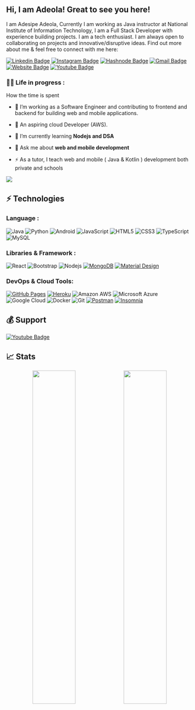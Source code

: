  ## Hi, I am Adeola! Great to see you here! <!-- <img src="https://raw.githubusercontent.com/aemmadi/aemmadi/master/wave.gif" width="30px"> -->

I am Adesipe Adeola, Currently I am working as Java instructor at National Institute of Information Technology,  I am a Full Stack Developer with experience building projects. I am a tech enthusiast. I am always open to collaborating on projects and innovative/disruptive ideas. Find out more about me & feel free to connect with me here:

[![Linkedin Badge](https://img.shields.io/badge/-adesipeadeola-blue?style=flat-square&logo=Linkedin&logoColor=white&link=https://www.linkedin.com/in/adesipe-lateef-adeola-3a5541197/)](https://www.linkedin.com/in/adesipe-lateef-adeola-3a5541197/)
[![Instagram Badge](https://img.shields.io/badge/-princeadeola-purple?style=flat-square&logo=instagram&logoColor=white&link=https://instagram.com/princeadeola234/)](https://instagram.com/princeadeola234)
[![Hashnode Badge](https://img.shields.io/badge/-@codingcomrades-03a57a?style=flat-square&labelColor=000000&logo=Hashnode&link=https://codingcomrades.hashnode.dev/)](https://codingcomrades.hashnode.dev/)
[![Gmail Badge](https://img.shields.io/badge/-princeadeola234@gmail.com-c14438?style=flat-square&logo=Gmail&logoColor=white&link=mailto:princeadeola234@gmail.com)](mailto:princeadeola234@gmail.com)
[![Website Badge](https://img.shields.io/badge/-Portfolio-black?style=flat-square&logo=github&logoColor=white&link=https://princeadeola.github.io/)](https://princeadeola.github.io/)
[![Youtube Badge](https://img.shields.io/badge/-TechQuile-darkred?style=flat-square&logo=youtube&logoColor=white&link=https://www.youtube.com/channel/UCCO7tIQn04YGr-i3PECcwWQ)](https://www.youtube.com/channel/UCCO7tIQn04YGr-i3PECcwWQ)

### :woman_technologist: Life in progress :
How the time is spent
- :telescope: I’m working as a Software Engineer and contributing to frontend and backend for building web and mobile applications.

- :seedling: An aspiring cloud Developer (AWS).

- 🌱 I’m currently learning **Nodejs and DSA**

- 💬 Ask me about **web and mobile development**

- :zap: As a tutor, I teach web and mobile ( Java & Kotlin ) development both private and schools



<img src="https://activity-graph.herokuapp.com/graph?username=princeadeola&bg_color=0f2d3d&color=1cadfb&line=1cadfb&point=1cadfb&area=true&hide_border=true">

## ⚡ Technologies

### Language :
![Java](https://img.shields.io/badge/-java-E34A86?style=flat-square&logo=java)
![Python](https://img.shields.io/badge/-Python-black?style=flat-square&logo=Python)
![Android](https://img.shields.io/badge/-Android-00599C?style=flat-square&logo=A)
![JavaScript](https://img.shields.io/badge/-JavaScript-black?style=flat-square&logo=javascript)
![HTML5](https://img.shields.io/badge/-HTML5-E34F26?style=flat-square&logo=html5&logoColor=white)
![CSS3](https://img.shields.io/badge/-CSS3-1572B6?style=flat-square&logo=css3)
![TypeScript](https://img.shields.io/badge/-TypeScript-007ACC?style=flat-square&logo=typescript)
![MySQL](https://img.shields.io/badge/-MySQL-black?style=flat-square&logo=mysql)

### Libraries & Framework :

![React](https://img.shields.io/badge/-React-black?style=flat-square&logo=react)
![Bootstrap](https://img.shields.io/badge/-Bootstrap-563D7C?style=flat-square&logo=bootstrap)
![Nodejs](https://img.shields.io/badge/-Nodejs-black?style=flat-square&logo=Node.js)
<a href="#"><img alt="MongoDB" src ="https://img.shields.io/badge/MongoDB-%234ea94b.svg?logo=mongodb&logoColor=white"></a>
<a href="#"><img alt="Material Design" src="https://img.shields.io/badge/Material%20Design%20-%230081CB.svg?logo=material-design&logoColor=white"></a>

### DevOps & Cloud Tools:

<a href="#"><img alt="GitHub Pages" src="https://img.shields.io/badge/GitHub%20Pages-%23327FC7.svg?logo=github&logoColor=white"></a>
<a href="#"><img alt="Heroku" src="https://img.shields.io/badge/Heroku%20-%23430098.svg?logo=heroku&logoColor=white"></a>
![Amazon AWS](https://img.shields.io/badge/Amazon%20AWS-232F3E?style=flat-square&logo=amazon-aws)
![Microsoft Azure](https://img.shields.io/badge/Microsoft%20Azure-232F7E?style=flat-square&logo=microsoft-azure)
![Google Cloud](https://img.shields.io/badge/Google%20Cloud-black?style=flat-square&logo=google-cloud)
![Docker](https://img.shields.io/badge/-Docker-black?style=flat-square&logo=docker)
![Git](https://img.shields.io/badge/-Git-black?style=flat-square&logo=git)
<a href="#"><img alt="Postman" src="https://img.shields.io/badge/Postman-FF6C37?logo=postman&logoColor=white"></a>
<a href="#"><img alt="Insomnia" src="https://img.shields.io/badge/Insomia%20-%23000000.svg?logo=vercel&logoColor=white"></a>

## 💰 Support

[![Youtube Badge](https://img.shields.io/badge/-Please%20Subscribe-darkred?style=flat-square&logo=youtube&logoColor=white&link=https://www.youtube.com/channel/UCCO7tIQn04YGr-i3PECcwWQ)](https://www.youtube.com/channel/UCCO7tIQn04YGr-i3PECcwWQ)

## 📈 Stats
<p align="center">
	
  <img width="48%" src="https://github-readme-stats.vercel.app/api?username=princeadeola&show_icons=true&theme=tokyonight" />
  <img width="48%" src="https://github-readme-streak-stats.herokuapp.com/?user=princeadeola&theme=tokyonight" />
</p>

<!-- [![Top Langs](https://github-readme-stats.vercel.app/api/top-langs/?username=Princeadeola&layout=compact&theme=vision-friendly-dark)](https://github.com/anuraghazra/github-readme-stats) -->
